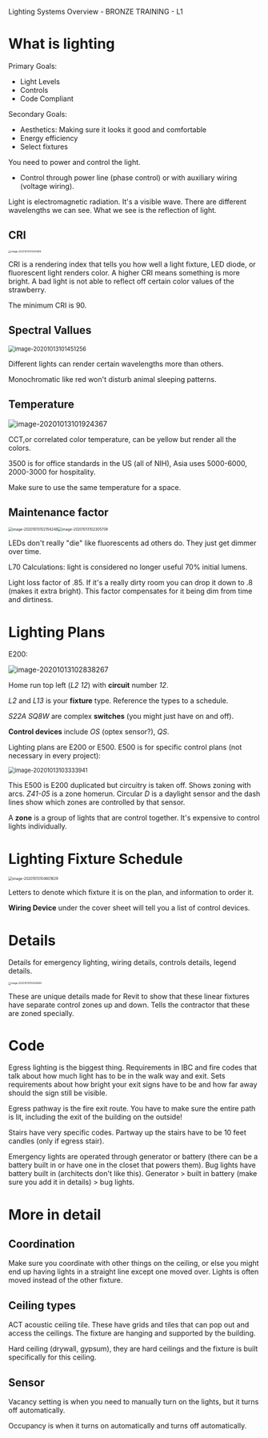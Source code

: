Lighting Systems Overview - BRONZE TRAINING - L1

# What is lighting

Primary Goals:

- Light Levels
- Controls
- Code Compliant

Secondary Goals:

- Aesthetics: Making sure it looks it good and comfortable
- Energy efficiency
- Select fixtures

You need to power and control the light. 

- Control through power line (phase control) or with auxiliary wiring (voltage wiring).

Light is electromagnetic radiation. It's a visible wave. There are different wavelengths we can see. What we see is the reflection of light.

## CRI

<img src="C:\Users\Trxn\AppData\Roaming\Typora\typora-user-images\image-20201013101240999.png" alt="image-20201013101240999" style="zoom:33%;" />

CRI is a rendering index that tells you how well a light fixture, LED diode, or fluorescent light renders color. A higher CRI means something is more bright. A bad light is not able to reflect off certain color values of the strawberry.

The minimum CRI is 90.

## Spectral Vallues

<img src="C:\Users\Trxn\AppData\Roaming\Typora\typora-user-images\image-20201013101451256.png" alt="image-20201013101451256" style="zoom: 80%;" />

Different lights can render certain wavelengths more than others.  

Monochromatic like red won't disturb animal sleeping patterns.

## Temperature

![image-20201013101924367](C:\Users\Trxn\AppData\Roaming\Typora\typora-user-images\image-20201013101924367.png)

CCT,or correlated color temperature, can be yellow but render all the colors.

3500 is for office standards in the US (all of NIH), Asia uses 5000-6000, 2000-3000 for hospitality.

Make sure to use the same temperature for a space.

## Maintenance factor

<img src="C:\Users\Trxn\AppData\Roaming\Typora\typora-user-images\image-20201013102154248.png" alt="image-20201013102154248" style="zoom:50%;" /><img src="C:\Users\Trxn\AppData\Roaming\Typora\typora-user-images\image-20201013102305709.png" alt="image-20201013102305709" style="zoom:50%;" />

LEDs don't really "die" like fluorescents ad others do. They just get dimmer over time.

L70 Calculations: light is considered no longer useful 70% initial lumens.

Light loss factor of .85. If it's a really dirty room you can drop it down to .8 (makes it extra bright). This factor compensates for it being dim from time and dirtiness. 

# Lighting Plans

E200:

![image-20201013102838267](C:\Users\Trxn\AppData\Roaming\Typora\typora-user-images\image-20201013102838267.png)

Home run top left (*L2 12*) with **circuit** number *12*.

*L2* and *L13* is your **fixture** type. Reference the types to a schedule.

*S22A SQ8W* are complex **switches** (you might just have on and off).

**Control devices** include *OS* (optex sensor?), *QS*.



Lighting plans are E200 or E500. E500 is for specific control plans (not necessary in every project):

<img src="C:\Users\Trxn\AppData\Roaming\Typora\typora-user-images\image-20201013103333941.png" alt="image-20201013103333941" style="zoom:80%;" />

This E500 is E200 duplicated but circuitry is taken off. Shows zoning with arcs. *Z41-05* is a zone homerun. Circular *D* is a daylight sensor and the dash lines show which zones are controlled by that sensor.

A **zone** is a group of lights that are control together. It's expensive to control lights individually.

# Lighting Fixture Schedule

<img src="C:\Users\Trxn\AppData\Roaming\Typora\typora-user-images\image-20201013104601629.png" alt="image-20201013104601629" style="zoom:50%;" />



Letters to denote which fixture it is on the plan, and information to order it.

**Wiring Device** under the cover sheet will tell you a list of control devices. 

# Details

Details for emergency lighting, wiring details, controls details, legend details.

<img src="C:\Users\Trxn\AppData\Roaming\Typora\typora-user-images\image-20201013105026994.png" alt="image-20201013105026994" style="zoom:33%;" />

These are unique details made for Revit to show that these linear fixtures have separate control zones up and down. Tells the contractor that these are zoned specially.

# Code

Egress lighting is the biggest thing. Requirements in IBC and fire codes that talk about how much light has to be in the walk way and exit. Sets requirements about how bright your exit signs have to be and how far away should the sign still be visible. 

Egress pathway is the fire exit route. You have to make sure the entire path is lit, including the exit of the building on the outside!

Stairs have very specific codes. Partway up the stairs have to be 10 feet candles (only if egress stair).

Emergency lights are operated through generator or battery (there can be a battery built in or have one in the closet that powers them). Bug lights have battery built in (architects don't like this). Generator > built in battery (make sure you add it in details) > bug lights.



# More in detail

## Coordination

Make sure you coordinate with other things on the ceiling, or else you might end up having lights in a straight line except one moved over. Lights is often moved instead of the other fixture.

## Ceiling types

ACT acoustic ceiling tile. These have grids and tiles that can pop out and access the ceilings. The fixture are hanging and supported by the building.

Hard ceiling (drywall, gypsum), they are hard ceilings and the fixture is built specifically for this ceiling. 

## Sensor

Vacancy setting is when you need to manually turn on the lights, but it turns off automatically.

Occupancy is when it turns on automatically and turns off automatically.

















































